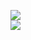 [![](https://img.shields.io/badge/Made%20With-Github%20Spray-lightgrey.svg?style=for-the-badge&logo=github)](https://github.com/Annihil/github-spray#20382)  
[![](https://i.imgur.com/2DrTn0Z.gif)](https://github.com/Annihil/github-spray)